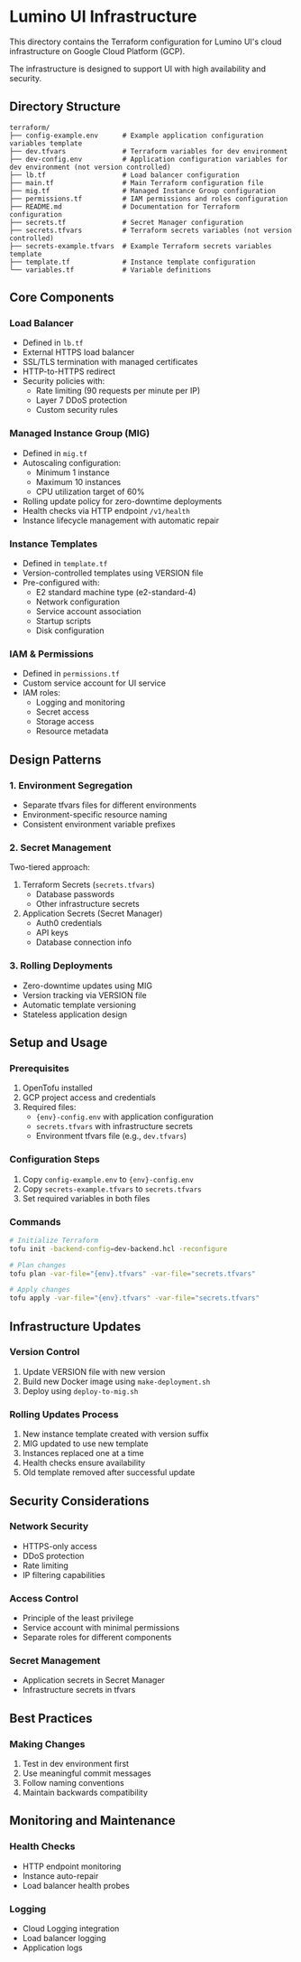 # Lumino UI Infrastructure

This directory contains the Terraform configuration for Lumino UI's cloud infrastructure on Google Cloud Platform (GCP). 

The infrastructure is designed to support UI with high availability and security.

## Directory Structure

```
terraform/
├── config-example.env      # Example application configuration variables template
├── dev.tfvars              # Terraform variables for dev environment
├── dev-config.env          # Application configuration variables for dev environment (not version controlled)
├── lb.tf                   # Load balancer configuration
├── main.tf                 # Main Terraform configuration file
├── mig.tf                  # Managed Instance Group configuration
├── permissions.tf          # IAM permissions and roles configuration
├── README.md               # Documentation for Terraform configuration
├── secrets.tf              # Secret Manager configuration
├── secrets.tfvars          # Terraform secrets variables (not version controlled)
├── secrets-example.tfvars  # Example Terraform secrets variables template
├── template.tf             # Instance template configuration
└── variables.tf            # Variable definitions
```

## Core Components

### Load Balancer
- Defined in `lb.tf`
- External HTTPS load balancer
- SSL/TLS termination with managed certificates
- HTTP-to-HTTPS redirect
- Security policies with:
   - Rate limiting (90 requests per minute per IP)
   - Layer 7 DDoS protection
   - Custom security rules

### Managed Instance Group (MIG)
- Defined in `mig.tf`
- Autoscaling configuration:
   - Minimum 1 instance
   - Maximum 10 instances
   - CPU utilization target of 60%
- Rolling update policy for zero-downtime deployments
- Health checks via HTTP endpoint `/v1/health`
- Instance lifecycle management with automatic repair

### Instance Templates
- Defined in `template.tf`
- Version-controlled templates using VERSION file
- Pre-configured with:
   - E2 standard machine type (e2-standard-4)
   - Network configuration
   - Service account association
   - Startup scripts
   - Disk configuration

### IAM & Permissions
- Defined in `permissions.tf`
- Custom service account for UI service
- IAM roles:
   - Logging and monitoring
   - Secret access
   - Storage access
   - Resource metadata

## Design Patterns

### 1. Environment Segregation
- Separate tfvars files for different environments
- Environment-specific resource naming
- Consistent environment variable prefixes

### 2. Secret Management
Two-tiered approach:
1. Terraform Secrets (`secrets.tfvars`)
   - Database passwords
   - Other infrastructure secrets
2. Application Secrets (Secret Manager)
   - Auth0 credentials
   - API keys
   - Database connection info

### 3. Rolling Deployments
- Zero-downtime updates using MIG
- Version tracking via VERSION file
- Automatic template versioning
- Stateless application design

## Setup and Usage

### Prerequisites
1. OpenTofu installed
2. GCP project access and credentials
3. Required files:
   - `{env}-config.env` with application configuration
   - `secrets.tfvars` with infrastructure secrets
   - Environment tfvars file (e.g., `dev.tfvars`)

### Configuration Steps
1. Copy `config-example.env` to `{env}-config.env`
2. Copy `secrets-example.tfvars` to `secrets.tfvars`
3. Set required variables in both files

### Commands
```bash
# Initialize Terraform
tofu init -backend-config=dev-backend.hcl -reconfigure

# Plan changes
tofu plan -var-file="{env}.tfvars" -var-file="secrets.tfvars"

# Apply changes
tofu apply -var-file="{env}.tfvars" -var-file="secrets.tfvars"
```

## Infrastructure Updates

### Version Control
1. Update VERSION file with new version
2. Build new Docker image using `make-deployment.sh`
3. Deploy using `deploy-to-mig.sh`

### Rolling Updates Process
1. New instance template created with version suffix
2. MIG updated to use new template
3. Instances replaced one at a time
4. Health checks ensure availability
5. Old template removed after successful update

## Security Considerations

### Network Security
- HTTPS-only access
- DDoS protection
- Rate limiting
- IP filtering capabilities

### Access Control
- Principle of the least privilege
- Service account with minimal permissions
- Separate roles for different components

### Secret Management
- Application secrets in Secret Manager
- Infrastructure secrets in tfvars

## Best Practices

### Making Changes
1. Test in dev environment first
2. Use meaningful commit messages
3. Follow naming conventions
4. Maintain backwards compatibility

## Monitoring and Maintenance

### Health Checks
- HTTP endpoint monitoring
- Instance auto-repair
- Load balancer health probes

### Logging
- Cloud Logging integration
- Load balancer logging
- Application logs